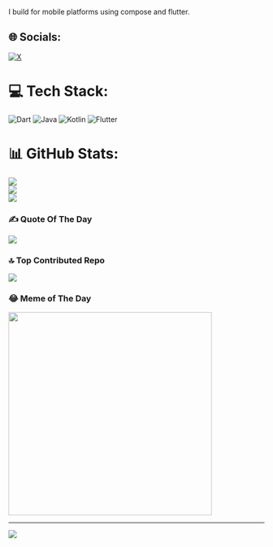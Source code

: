 
I build for mobile platforms using compose and flutter.


## 🌐 Socials:
[![X](https://img.shields.io/badge/X-black.svg?logo=X&logoColor=white)](https://x.com/iAmGreatGrant) 

# 💻 Tech Stack:
![Dart](https://img.shields.io/badge/dart-%230175C2.svg?style=for-the-badge&logo=dart&logoColor=white) ![Java](https://img.shields.io/badge/java-%23ED8B00.svg?style=for-the-badge&logo=openjdk&logoColor=white) ![Kotlin](https://img.shields.io/badge/kotlin-%237F52FF.svg?style=for-the-badge&logo=kotlin&logoColor=white) ![Flutter](https://img.shields.io/badge/Flutter-%2302569B.svg?style=for-the-badge&logo=Flutter&logoColor=white)

# 📊 GitHub Stats:
![](https://github-readme-stats.vercel.app/api?username=GreatGrant&theme=react&hide_border=false&include_all_commits=false&count_private=true)<br/>
![](https://github-readme-streak-stats.herokuapp.com/?user=GreatGrant&theme=react&hide_border=false)<br/>
![](https://github-readme-stats.vercel.app/api/top-langs/?username=GreatGrant&theme=react&hide_border=false&include_all_commits=false&count_private=true&layout=compact)

### ✍️  Quote Of The Day
![](https://quotes-github-readme.vercel.app/api?type=horizontal&theme=radical)

### 🔝 Top Contributed Repo
![](https://github-contributor-stats.vercel.app/api?username=GreatGrant&limit=5&theme=dark&combine_all_yearly_contributions=true)

### 😂 Meme of The Day
<img src='https://randommeme-five.vercel.app/' style="height: 400px;"/>

---
[![](https://visitcount.itsvg.in/api?id=GreatGrant&icon=0&color=0)](https://visitcount.itsvg.in)

<!-- Proudly created with GPRM ( https://gprm.itsvg.in ) -->

